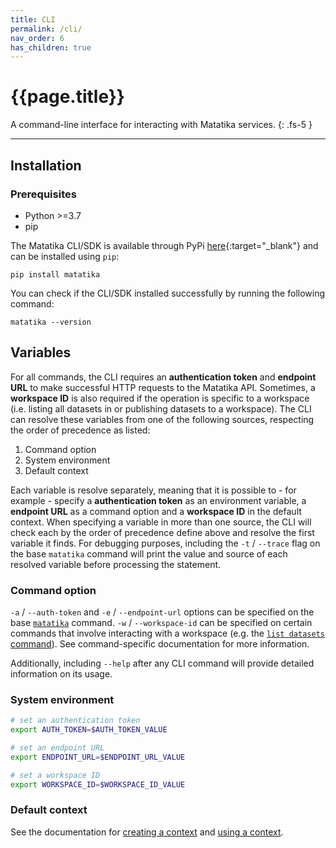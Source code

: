 ```yaml
---
title: CLI
permalink: /cli/
nav_order: 6
has_children: true
---
```


# {{page.title}}

A command-line interface for interacting with Matatika services.
{: .fs-5 }

---

## Installation

### Prerequisites
- Python >=3.7
- pip

The Matatika CLI/SDK is available through PyPi [here](https://pypi.org/project/matatika/){:target="_blank"} and can be installed using `pip`:

```
pip install matatika
```

You can check if the CLI/SDK installed successfully by running the following command:

```
matatika --version
```

## Variables

For all commands, the CLI requires an **authentication token** and **endpoint URL** to make successful HTTP requests to the Matatika API. Sometimes, a **workspace ID** is also required if the operation is specific to a workspace (i.e. listing all datasets in or publishing datasets to a workspace). The CLI can resolve these variables from one of the following sources, respecting the order of precedence as listed:

1. Command option
1. System environment
1. Default context

Each variable is resolve separately, meaning that it is possible to - for example - specify a **authentication token** as an environment variable, a **endpoint URL** as a command option and a **workspace ID** in the default context. When specifying a variable in more than one source, the CLI will check each by the order of precedence define above and resolve the first variable it finds. For debugging purposes, including the `-t` / `--trace` flag on the base `matatika` command will print the value and source of each resolved variable before processing the statement.

### Command option
`-a` / `--auth-token` and `-e` / `--endpoint-url` options can be specified on the base [`matatika`](matatika) command.
`-w` / `--workspace-id` can be specified on certain commands that involve interacting with a workspace (e.g. the [`list datasets` command]({{site.baseurl}}/cli/list#datasets)). See command-specific documentation for more information.

Additionally, including `--help` after any CLI command will provide detailed information on its usage.

### System environment
```bash
# set an authentication token
export AUTH_TOKEN=$AUTH_TOKEN_VALUE

# set an endpoint URL
export ENDPOINT_URL=$ENDPOINT_URL_VALUE

# set a workspace ID
export WORKSPACE_ID=$WORKSPACE_ID_VALUE
```

### Default context
See the documentation for [creating a context]({{site.baseurl}}/cli/context#create) and [using a context]({{site.baseurl}}/cli/context#use).
